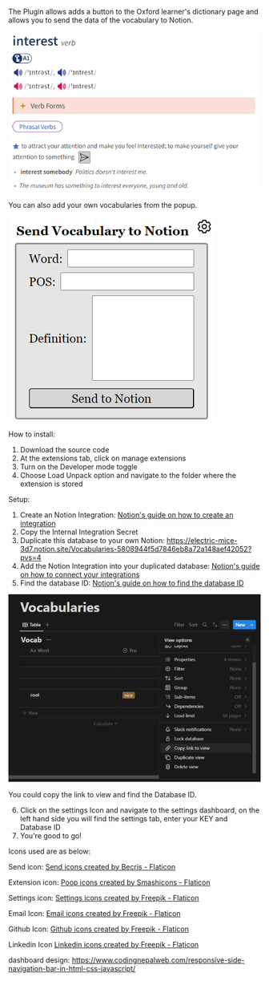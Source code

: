The Plugin allows adds a button to the Oxford learner's dictionary page and allows you to send the data of the vocabulary to Notion.

![Alt text](Readme/demo1.png)

You can also add your own vocabularies from the popup.

![Alt text](Readme/demo2.png)

How to install:
1. Download the source code
2. At the extensions tab, click on manage extensions
3. Turn on the Developer mode toggle
4. Choose Load Unpack option and navigate to the folder where the extension is stored

Setup:

1. Create an Notion Integration:
[Notion's guide on how to create an integration](https://www.notion.so/help/create-integrations-with-the-notion-api)
2. Copy the Internal Integration Secret
3. Duplicate this database to your own Notion: https://electric-mice-3d7.notion.site/Vocabularies-5808944f5d7846eb8a72a148aef42052?pvs=4
4. Add the Notion Integration into your duplicated database: [Notion's guide on how to connect your integrations](https://www.notion.so/help/add-and-manage-connections-with-the-api#add-connections-to-pages)
5. Find the database ID:
[Notion's guide on how to find the database ID](https://developers.notion.com/reference/retrieve-a-database)

![Find DatabaseID](Readme/connection.png)

You could copy the link to view and find the Database ID.

6. Click on the settings Icon and navigate to the settings dashboard, on the left hand side you will find the settings tab, enter your KEY and Database ID
7. You're good to go!

Icons used are as below:

Send icon:
<a href="https://www.flaticon.com/free-icons/send" title="send icons">Send icons created by Becris - Flaticon</a>

Extension icon:
<a href="https://www.flaticon.com/free-icons/poop" title="poop icons">Poop icons created by Smashicons - Flaticon</a>

Settings icon:
<a href="https://www.flaticon.com/free-icons/settings" title="settings icons">Settings icons created by Freepik - Flaticon</a>

Email Icon:
<a href="https://www.flaticon.com/free-icons/email" title="email icons">Email icons created by Freepik - Flaticon</a>

Github Icon:
<a href="https://www.flaticon.com/free-icons/github" title="github icons">Github icons created by Freepik - Flaticon</a>

Linkedin Icon
<a href="https://www.flaticon.com/free-icons/linkedin" title="linkedin icons">Linkedin icons created by Freepik - Flaticon</a>

dashboard design:
https://www.codingnepalweb.com/responsive-side-navigation-bar-in-html-css-javascript/
